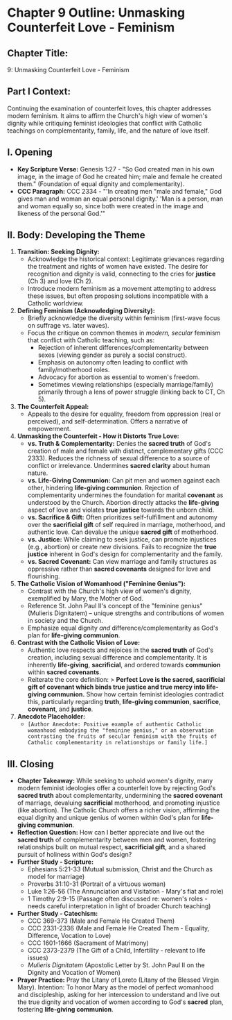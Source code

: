 # Chapter 9 Outline: Unmasking Counterfeit Love - Feminism

## Chapter Title:
9: Unmasking Counterfeit Love - Feminism

## Part I Context:
Continuing the examination of counterfeit loves, this chapter addresses modern feminism. It aims to affirm the Church's high view of women's dignity while critiquing feminist ideologies that conflict with Catholic teachings on complementarity, family, life, and the nature of love itself.

## I. Opening

*   **Key Scripture Verse:** Genesis 1:27 - "So God created man in his own image, in the image of God he created him; male and female he created them." (Foundation of equal dignity and complementarity).
*   **CCC Paragraph:** CCC 2334 - "'In creating men "male and female," God gives man and woman an equal personal dignity.' 'Man is a person, man and woman equally so, since both were created in the image and likeness of the personal God.'"

## II. Body: Developing the Theme

1.  **Transition: Seeking Dignity:**
    *   Acknowledge the historical context: Legitimate grievances regarding the treatment and rights of women have existed. The desire for recognition and dignity is valid, connecting to the cries for **justice** (Ch 3) and love (Ch 2).
    *   Introduce modern feminism as a movement attempting to address these issues, but often proposing solutions incompatible with a Catholic worldview.
2.  **Defining Feminism (Acknowledging Diversity):**
    *   Briefly acknowledge the diversity within feminism (first-wave focus on suffrage vs. later waves).
    *   Focus the critique on common themes in *modern, secular* feminism that conflict with Catholic teaching, such as:
        *   Rejection of inherent differences/complementarity between sexes (viewing gender as purely a social construct).
        *   Emphasis on autonomy often leading to conflict with family/motherhood roles.
        *   Advocacy for abortion as essential to women's freedom.
        *   Sometimes viewing relationships (especially marriage/family) primarily through a lens of power struggle (linking back to CT, Ch 5).
3.  **The Counterfeit Appeal:**
    *   Appeals to the desire for equality, freedom from oppression (real or perceived), and self-determination. Offers a narrative of empowerment.
4.  **Unmasking the Counterfeit - How it Distorts True Love:**
    *   **vs. Truth & Complementarity:** Denies the **sacred truth** of God's creation of male and female with distinct, complementary gifts (CCC 2333). Reduces the richness of sexual difference to a source of conflict or irrelevance. Undermines **sacred clarity** about human nature.
    *   **vs. Life-Giving Communion:** Can pit men and women against each other, hindering **life-giving communion**. Rejection of complementarity undermines the foundation for marital **covenant** as understood by the Church. Abortion directly attacks the **life-giving** aspect of love and violates **true justice** towards the unborn child.
    *   **vs. Sacrifice & Gift:** Often prioritizes self-fulfillment and autonomy over the **sacrificial gift** of self required in marriage, motherhood, and authentic love. Can devalue the unique **sacred gift** of motherhood.
    *   **vs. Justice:** While claiming to seek justice, can promote injustices (e.g., abortion) or create new divisions. Fails to recognize the **true justice** inherent in God's design for complementarity and the family.
    *   **vs. Sacred Covenant:** Can view marriage and family structures as oppressive rather than **sacred covenants** designed for love and flourishing.
5.  **The Catholic Vision of Womanhood ("Feminine Genius"):**
    *   Contrast with the Church's high view of women's dignity, exemplified by Mary, the Mother of God.
    *   Reference St. John Paul II's concept of the "feminine genius" (Mulieris Dignitatem) – unique strengths and contributions of women in society and the Church.
    *   Emphasize equal dignity *and* difference/complementarity as God's plan for **life-giving communion**.
6.  **Contrast with the Catholic Vision of Love:**
    *   Authentic love respects and rejoices in the **sacred truth** of God's creation, including sexual difference and complementarity. It is inherently **life-giving**, **sacrificial**, and ordered towards **communion** within **sacred covenants**.
    *   Reiterate the core definition: > **Perfect Love is the sacred, sacrificial gift of covenant which binds true justice and true mercy into life-giving communion.** Show how certain feminist ideologies contradict this, particularly regarding **truth**, **life-giving communion**, **sacrifice**, **covenant**, and **justice**.
7.  **Anecdote Placeholder:**
    *   `[Author Anecdote: Positive example of authentic Catholic womanhood embodying the "feminine genius," or an observation contrasting the fruits of secular feminism with the fruits of Catholic complementarity in relationships or family life.]`

## III. Closing

*   **Chapter Takeaway:** While seeking to uphold women's dignity, many modern feminist ideologies offer a counterfeit love by rejecting God's **sacred truth** about complementarity, undermining the **sacred covenant** of marriage, devaluing **sacrificial** motherhood, and promoting injustice (like abortion). The Catholic Church offers a richer vision, affirming the equal dignity and unique genius of women within God's plan for **life-giving communion**.
*   **Reflection Question:** How can I better appreciate and live out the **sacred truth** of complementarity between men and women, fostering relationships built on mutual respect, **sacrificial gift**, and a shared pursuit of holiness within God's design?
*   **Further Study - Scripture:**
    *   Ephesians 5:21-33 (Mutual submission, Christ and the Church as model for marriage)
    *   Proverbs 31:10-31 (Portrait of a virtuous woman)
    *   Luke 1:26-56 (The Annunciation and Visitation - Mary's fiat and role)
    *   1 Timothy 2:9-15 (Passage often discussed re: women's roles - needs careful interpretation in light of broader Church teaching)
*   **Further Study - Catechism:**
    *   CCC 369-373 (Male and Female He Created Them)
    *   CCC 2331-2336 (Male and Female He Created Them - Equality, Difference, Vocation to Love)
    *   CCC 1601-1666 (Sacrament of Matrimony)
    *   CCC 2373-2379 (The Gift of a Child, Infertility - relevant to life issues)
    *   *Mulieris Dignitatem* (Apostolic Letter by St. John Paul II on the Dignity and Vocation of Women)
*   **Prayer Practice:** Pray the Litany of Loreto (Litany of the Blessed Virgin Mary). Intention: To honor Mary as the model of perfect womanhood and discipleship, asking for her intercession to understand and live out the true dignity and vocation of women according to God's **sacred** plan, fostering **life-giving communion**.
